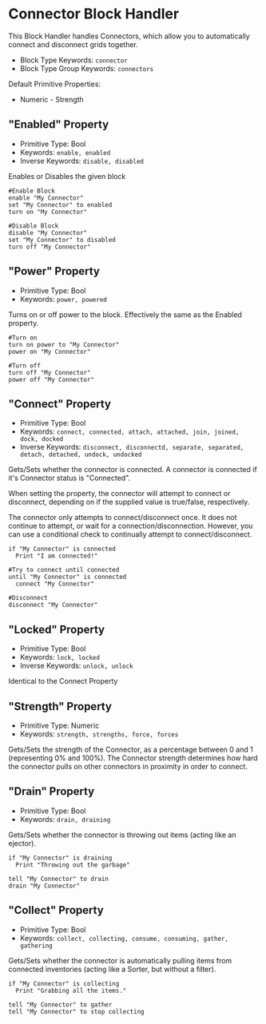 ﻿# Connector Block Handler
This Block Handler handles Connectors, which allow you to automatically connect and disconnect grids together.

* Block Type Keywords: ```connector```
* Block Type Group Keywords: ```connectors```

Default Primitive Properties:
* Numeric - Strength

## "Enabled" Property
* Primitive Type: Bool
* Keywords: ```enable, enabled```
* Inverse Keywords: ```disable, disabled```

Enables or Disables the given block

```
#Enable Block
enable "My Connector"
set "My Connector" to enabled
turn on "My Connector"

#Disable Block
disable "My Connector"
set "My Connector" to disabled
turn off "My Connector"
```

## "Power" Property
* Primitive Type: Bool
* Keywords: ```power, powered```

Turns on or off power to the block.  Effectively the same as the Enabled property.

```
#Turn on
turn on power to "My Connector"
power on "My Connector"

#Turn off
turn off "My Connector"
power off "My Connector"
```

## "Connect" Property
* Primitive Type: Bool
* Keywords: ```connect, connected, attach, attached, join, joined, dock, docked```
* Inverse Keywords: ```disconnect, disconnectd, separate, separated, detach, detached, undock, undocked```

Gets/Sets whether the connector is connected.  A connector is connected if it's Connector status is "Connected".

When setting the property, the connector will attempt to connect or disconnect, depending on if the supplied value is true/false, respectively.  

The connector only attempts to connect/disconnect once.  It does not continue to attempt, or wait for a connection/disconnection.  However, you can use a conditional check to continually attempt to connect/disconnect.

```
if "My Connector" is connected
  Print "I am connected!"

#Try to connect until connected
until "My Connector" is connected
  connect "My Connector"

#Disconnect
disconnect "My Connector"
```

## "Locked" Property
* Primitive Type: Bool
* Keywords: ```lock, locked```
* Inverse Keywords: ```unlock, unlock```

Identical to the Connect Property

## "Strength" Property
* Primitive Type: Numeric
* Keywords: ```strength, strengths, force, forces```

Gets/Sets the strength of the Connector, as a percentage between 0 and 1 (representing 0% and 100%).  The Connector strength determines how hard the connector pulls on other connectors in proximity in order to connect.

## "Drain" Property
* Primitive Type: Bool
* Keywords: ```drain, draining```

Gets/Sets whether the connector is throwing out items (acting like an ejector).

```
if "My Connector" is draining
  Print "Throwing out the garbage"

tell "My Connector" to drain
drain "My Connector"
```

## "Collect" Property
* Primitive Type: Bool
* Keywords: ```collect, collecting, consume, consuming, gather, gathering```

Gets/Sets whether the connector is automatically pulling items from connected inventories (acting like a Sorter, but without a filter).

```
if "My Connector" is collecting
  Print "Grabbing all the items."

tell "My Connector" to gather
tell "My Connector" to stop collecting
```
